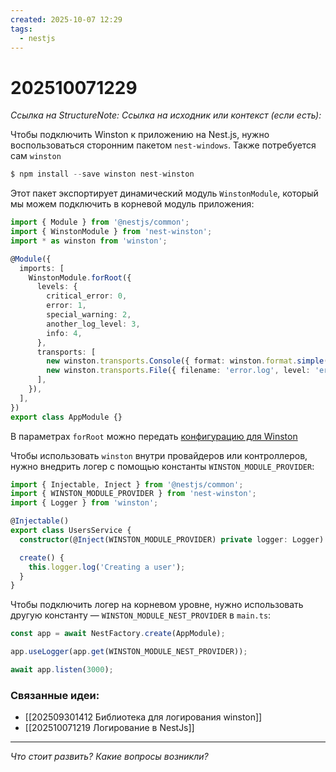 ```yaml
---
created: 2025-10-07 12:29
tags:
  - nestjs
---
```

# 202510071229
*Ссылка на StructureNote:*
*Ссылка на исходник или контекст (если есть):* 

Чтобы подключить Winston к приложению на Nest.js, нужно воспользоваться сторонним пакетом `nest-windows`. Также потребуется сам `winston`

```ts
$ npm install --save winston nest-winston
```
Этот пакет экспортирует динамический модуль `WinstonModule`, который мы можем подключить в корневой модуль приложения:
```ts
import { Module } from '@nestjs/common';
import { WinstonModule } from 'nest-winston';
import * as winston from 'winston';

@Module({
  imports: [
    WinstonModule.forRoot({
      levels: {
        critical_error: 0,
        error: 1,
        special_warning: 2,
        another_log_level: 3,
        info: 4,
      },
      transports: [
        new winston.transports.Console({ format: winston.format.simple() }),
        new winston.transports.File({ filename: 'error.log', level: 'error' }),
      ],
    }),
  ],
})
export class AppModule {}
```
В параметрах `forRoot` можно передать [конфигурацию для Winston](https://github.com/winstonjs/winston#usage)

Чтобы использовать `winston` внутри провайдеров или контроллеров, нужно внедрить логер с помощью константы `WINSTON_MODULE_PROVIDER`:
```ts
import { Injectable, Inject } from '@nestjs/common';
import { WINSTON_MODULE_PROVIDER } from 'nest-winston';
import { Logger } from 'winston';

@Injectable()
export class UsersService {
  constructor(@Inject(WINSTON_MODULE_PROVIDER) private logger: Logger) {}

  create() {
    this.logger.log('Creating a user');
  }
}
```

Чтобы подключить логер на корневом уровне, нужно использовать другую константу — `WINSTON_MODULE_NEST_PROVIDER` в `main.ts`:
```ts
const app = await NestFactory.create(AppModule);

app.useLogger(app.get(WINSTON_MODULE_NEST_PROVIDER));

await app.listen(3000);
```
### Связанные идеи:
* [[202509301412 Библиотека для логирования winston]]
* [[202510071219 Логирование в NestJs]]
---

*Что стоит развить? Какие вопросы возникли?*